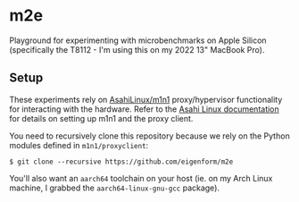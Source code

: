 # m2e

Playground for experimenting with microbenchmarks on Apple Silicon 
(specifically the T8112 - I'm using this on my 2022 13" MacBook Pro).

## Setup

These experiments rely on [AsahiLinux/m1n1](https://github.com/AsahiLinux/m1n1)
proxy/hypervisor functionality for interacting with the hardware. Refer to the 
[Asahi Linux documentation](https://github.com/AsahiLinux/docs/wiki) for 
details on setting up m1n1 and the proxy client.

You need to recursively clone this repository because we rely on the Python
modules defined in `m1n1/proxyclient`:

```
$ git clone --recursive https://github.com/eigenform/m2e
```

You'll also want an `aarch64` toolchain on your host (ie. on my Arch Linux 
machine, I grabbed the `aarch64-linux-gnu-gcc` package).

